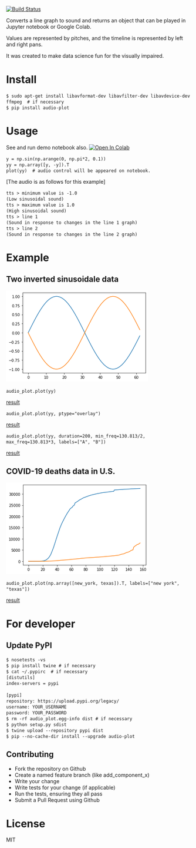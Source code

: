 [![Build Status](https://travis-ci.org/hassaku/audio-plot.png)](https://travis-ci.org/hassaku/audio-plot)

Converts a line graph to sound and returns an object that can be played
in Jupyter notebook or Google Colab.

Values are represented by pitches, and the timeline is represented by left and right pans.

It was created to make data science fun for the visually impaired.

# Install

```
$ sudo apt-get install libavformat-dev libavfilter-dev libavdevice-dev ffmpeg  # if necessary
$ pip install audio-plot
```

# Usage

See and run demo notebook also. [![Open In Colab](https://colab.research.google.com/assets/colab-badge.svg)](https://colab.research.google.com/github/hassaku/audio-plot/blob/master/demo.ipynb)

```
y = np.sin(np.arange(0, np.pi*2, 0.1))
yy = np.array([y, -y]).T
plot(yy)  # audio control will be appeared on notebook.
```

[The audio is as follows for this example]
```
tts > minimum value is -1.0
(Low sinusoidal sound)
tts > maximum value is 1.0
(High sinusoidal sound)
tts > line 1
(Sound in response to changes in the line 1 graph)
tts > line 2
(Sound in response to changes in the line 2 graph)
```

# Example

## Two inverted sinusoidale data

![Two inverted sinusoidale data graph](/assets/demo1.png?raw=true)

```
audio_plot.plot(yy)
```

[result](/assets/demo1-1.mp3)


```
audio_plot.plot(yy, ptype="overlay")
```

[result](/assets/demo1-2.mp3)

```
audio_plot.plot(yy, duration=200, min_freq=130.813/2, max_freq=130.813*3, labels=["A", "B"])
```

[result](/assets/demo1-3.mp3)

## COVID-19 deaths data in U.S.

![COVID-19 deaths data graph](/assets/demo2.png?raw=true)

```
audio_plot.plot(np.array([new_york, texas]).T, labels=["new york", "texas"])
```

[result](/assets/demo2.mp3)

# For developer

## Update PyPI

```
$ nosetests -vs
$ pip install twine # if necessary
$ cat ~/.pypirc  # if necessary
[distutils]
index-servers = pypi

[pypi]
repository: https://upload.pypi.org/legacy/
username: YOUR_USERNAME
password: YOUR_PASSWORD
$ rm -rf audio_plot.egg-info dist # if necessary
$ python setup.py sdist
$ twine upload --repository pypi dist
$ pip --no-cache-dir install --upgrade audio-plot
```

## Contributing

- Fork the repository on Github
- Create a named feature branch (like add_component_x)
- Write your change
- Write tests for your change (if applicable)
- Run the tests, ensuring they all pass
- Submit a Pull Request using Github

# License

MIT
